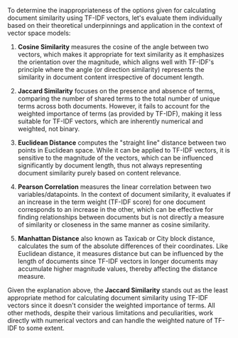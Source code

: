 To determine the inappropriateness of the options given for calculating document similarity using TF-IDF vectors, let's evaluate them individually based on their theoretical underpinnings and application in the context of vector space models:

1. **Cosine Similarity** measures the cosine of the angle between two vectors, which makes it appropriate for text similarity as it emphasizes the orientation over the magnitude, which aligns well with TF-IDF's principle where the angle (or direction similarity) represents the similarity in document content irrespective of document length.

2. **Jaccard Similarity** focuses on the presence and absence of terms, comparing the number of shared terms to the total number of unique terms across both documents. However, it fails to account for the weighted importance of terms (as provided by TF-IDF), making it less suitable for TF-IDF vectors, which are inherently numerical and weighted, not binary.

3. **Euclidean Distance** computes the "straight line" distance between two points in Euclidean space. While it can be applied to TF-IDF vectors, it is sensitive to the magnitude of the vectors, which can be influenced significantly by document length, thus not always representing document similarity purely based on content relevance.

4. **Pearson Correlation** measures the linear correlation between two variables/datapoints. In the context of document similarity, it evaluates if an increase in the term weight (TF-IDF score) for one document corresponds to an increase in the other, which can be effective for finding relationships between documents but is not directly a measure of similarity or closeness in the same manner as cosine similarity.

5. **Manhattan Distance** also known as Taxicab or City block distance, calculates the sum of the absolute differences of their coordinates. Like Euclidean distance, it measures distance but can be influenced by the length of documents since TF-IDF vectors in longer documents may accumulate higher magnitude values, thereby affecting the distance measure.

Given the explanation above, the **Jaccard Similarity** stands out as the least appropriate method for calculating document similarity using TF-IDF vectors since it doesn't consider the weighted importance of terms. All other methods, despite their various limitations and peculiarities, work directly with numerical vectors and can handle the weighted nature of TF-IDF to some extent.